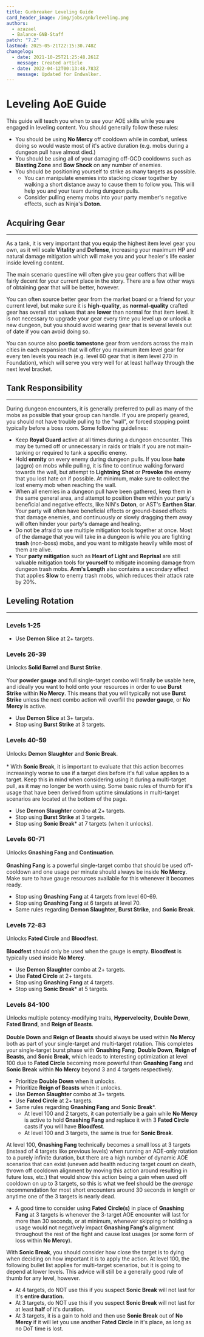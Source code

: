 ```yaml
---
title: Gunbreaker Leveling Guide
card_header_image: /img/jobs/gnb/leveling.png
authors:
  - azazael
  - Balance-GNB-Staff
patch: "7.2"
lastmod: 2025-05-21T22:15:30.748Z
changelog:
  - date: 2021-10-25T21:25:48.261Z
    message: Created article
  - date: 2022-04-12T00:13:48.783Z
    message: Updated for Endwalker.
---
```

# Leveling AoE  Guide

This guide will teach you when to use your AOE skills while you are engaged in leveling content. You should generally follow these rules:
- You should be using **No Mercy** off cooldown while in combat, unless doing so would waste most of it's active duration (e.g. mobs during a dungeon pull have almost died.)
- You should be using all of your damaging off-GCD cooldowns such as **Blasting Zone** and **Bow Shock** on any number of enemies.
- You should be positioning yourself to strike as many targets as possible.
  - You can manipulate enemies into stacking closer together by walking a short distance away to cause them to follow you. This will help you and your team during dungeon pulls.
  - Consider pulling enemy mobs into your party member's negative effects, such as Ninja's **Doton**.

## Acquiring Gear
- - -
As a tank, it is very important that you equip the highest item level gear you own, as it will scale **Vitality** and **Defense**, increasing your maximum HP and natural damage mitigation which will make you and your healer's life easier inside leveling content.

The main scenario questline will often give you gear coffers that will be fairly decent for your current place in the story. There are a few other ways of obtaining gear that will be better, however.

You can often source better gear from the market board or a friend for your current level, but make sure it is **high-quality**, as **normal-quality** crafted gear has overall stat values that are **lower** than normal for that item level. It is not necessary to upgrade your gear every time you level up or unlock a new dungeon, but you should avoid wearing gear that is several levels out of date if you can avoid doing so.

You can source also **poetic tomestone** gear from vendors across the main cities in each expansion that will offer you maximum item level gear for every ten levels you reach (e.g. level 60 gear that is item level 270 in Foundation), which will serve you very well for at least halfway through the next level bracket.

## Tank Responsibility
- - -
During dungeon encounters, it is generally preferred to pull as many of the mobs as possible that your group can handle. If you are properly geared, you should not have trouble pulling to the "wall", or forced stopping point typically before a boss room. Some following guidelines:
- Keep **Royal Guard** active at all times during a dungeon encounter. This may be turned off or unnecessary in raids or trials if you are not main-tanking or required to tank a specific enemy.
- Hold **enmity** on every enemy during dungeon pulls. If you lose **hate** (aggro) on mobs while pulling, it is fine to continue walking forward towards the wall, but attempt to **Lightning Shot** or **Provoke** the enemy that you lost hate on if possible. At minimum, make sure to collect the lost enemy mob when reaching the wall.
- When all enemies in a dungeon pull have been gathered, keep them in the same general area, and attempt to position them within your party's beneficial and negative effects, like NIN's **Doton**, or AST's **Earthen Star**. Your party will often have beneficial effects or ground-based effects that damage enemies, and continuously or slowly dragging them away will often hinder your party's damage and healing.
- Do not be afraid to use multiple mitigation tools together at once. Most of the damage that you will take in a dungeon is while you are fighting **trash** (non-boss) mobs, and you want to mitigate heavily while most of them are alive.
- Your **party mitigation** such as **Heart of Light** and **Reprisal** are still valuable mitigation tools for **yourself** to mitigate incoming damage from dungeon trash mobs. **Arm's Length** also contains a secondary effect that applies **Slow** to enemy trash mobs, which reduces their attack rate by 20%.


## Leveling Rotation
- - -
### __Levels 1-25__
- Use **Demon Slice** at 2+ targets.

### __Levels 26-39__
Unlocks **Solid Barrel** and **Burst Strike**.</br>
</br> Your **powder gauge** and full single-target combo will finally be usable here, and ideally you want to hold onto your resources in order to use **Burst Strike** within **No Mercy**. This means that you will typically not use **Burst Strike** unless the next combo action will overfill the **powder gauge**, or **No Mercy** is active.
- Use **Demon Slice** at 3+ targets.
- Stop using **Burst Strike** at 3 targets.

### __Levels 40-59__
Unlocks **Demon Slaughter** and **Sonic Break**.</br>
</br> \* With **Sonic Break**, it is important to evaluate that this action becomes increasingly worse to use if a target dies before it's full value applies to a target. Keep this in mind when considering using it during a multi-target pull, as it may no longer be worth using. Some basic rules of thumb for it's usage that have been derived from uptime simulations in multi-target scenarios are located at the bottom of the page.
- Use **Demon Slaughter** combo at 2+ targets.
- Stop using **Burst Strike** at 3 targets.
- Stop using **Sonic Break*** at 7 targets (when it unlocks).

### __Levels 60-71__
Unlocks **Gnashing Fang** and **Continuation**.</br>
</br> **Gnashing Fang** is a powerful single-target combo that should be used off-cooldown and one usage per minute should always be inside **No Mercy**. Make sure to have gauge resources available for this whenever it becomes ready.
- Stop using **Gnashing Fang** at 4 targets from level 60-69.
- Stop using **Gnashing Fang** at 6 targets at level 70.
- Same rules regarding **Demon Slaughter**, **Burst Strike**, and **Sonic Break**.

### __Levels 72-83__
Unlocks **Fated Circle** and **Bloodfest**.</br>
</br> **Bloodfest** should only be used when the gauge is empty. **Bloodfest** is typically used inside **No Mercy**.
- Use **Demon Slaughter** combo at 2+ targets.
- Use **Fated Circle** at 2+ targets.
- Stop using **Gnashing Fang** at 4 targets.
- Stop using **Sonic Break*** at 5 targets.

### __Levels 84-100__
Unlocks multiple potency-modifying traits, **Hypervelocity**, **Double Down**, **Fated Brand**, and **Reign of Beasts**.</br>
</br> **Double Down** and **Reign of Beasts** should always be used within **No Mercy** both as part of your single-target and multi-target rotation. This completes your single-target burst phase with **Gnashing Fang**, **Double Down**, **Reign of Beasts**, and **Sonic Break**, which leads to interesting optimization at level 100 due to **Fated Circle** becoming more powerful than **Gnashing Fang** and **Sonic Break** within **No Mercy** beyond 3 and 4 targets respectively.
- Prioritize **Double Down** when it unlocks.
- Prioritize **Reign of Beasts** when it unlocks.
- Use **Demon Slaughter** combo at 3+ targets.
- Use **Fated Circle** at 2+ targets.
- Same rules regarding **Gnashing Fang** and **Sonic Break***.
  - At level 100 and 2 targets, it can potentially be a gain while **No Mercy** is active to hold **Gnashing Fang** and replace it with 3 **Fated Circle** casts if you will have **Bloodfest**.
  - At level 100 and 3 targets, the same is true for **Sonic Break**.

At level 100, **Gnashing Fang** technically becomes a small loss at 3 targets (instead of 4 targets like previous levels) when running an AOE-only rotation to a purely infinite duration, but there are a high number of dynamic AOE scenarios that can exist (uneven add health reducing target count on death, thrown off cooldown alignment by moving this action around resulting in future loss, etc.) that would show this action being a gain when used off cooldown on up to 3 targets, so this is what we feel should be the *average* recommendation for most short encounters around 30 seconds in length or anytime one of the 3 targets is nearly dead.
  - A good time to consider using **Fated Circle(s)** in place of **Gnashing Fang** at 3 targets is whenever the 3-target AOE encounter will last for more than 30 seconds, or at minimum, whenever skipping or holding a usage would not negatively impact **Gnashing Fang's** alignment throughout the rest of the fight and cause lost usages (or some form of loss within﻿ **No Mercy**).


With **Sonic Break**, you should consider how close the target is to dying when deciding on how important it is to apply the action. At level 100, the following bullet list applies for multi-target scenarios, but it is going to depend at lower levels. This advice will still be a generally good rule of thumb for any level, however.
- At 4 targets, do NOT use this if you suspect **Sonic Break** will not last for it's **entire duration**.
- At 3 targets, do NOT use this if you suspect﻿ **Sonic Break** will not last for at least **half** of it's duration.
- At 3 targets, it is a gain to hold and then use﻿ **Sonic Break** out of **No Mercy** if it will let you use another﻿ **Fated Circle** in it's place, as long as no DoT time is lost.